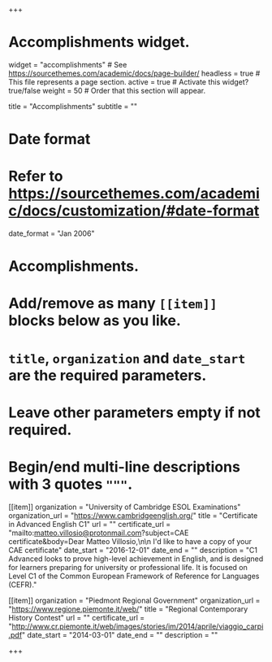+++
# Accomplishments widget.
widget = "accomplishments"  # See https://sourcethemes.com/academic/docs/page-builder/
headless = true  # This file represents a page section.
active = true  # Activate this widget? true/false
weight = 50  # Order that this section will appear.

title = "Accomplish&shy;ments"
subtitle = ""

# Date format
#   Refer to https://sourcethemes.com/academic/docs/customization/#date-format
date_format = "Jan 2006"

# Accomplishments.
#   Add/remove as many `[[item]]` blocks below as you like.
#   `title`, `organization` and `date_start` are the required parameters.
#   Leave other parameters empty if not required.
#   Begin/end multi-line descriptions with 3 quotes `"""`.

[[item]]
  organization = "University of Cambridge ESOL Examinations"
  organization_url = "https://www.cambridgeenglish.org/"
  title = "Certificate in Advanced English C1"
  url = ""
  certificate_url = "mailto:matteo.villosio@protonmail.com?subject=CAE certificate&body=Dear Matteo Villosio,\n\n I'd like to have a copy of your CAE certificate"
  date_start = "2016-12-01"
  date_end = ""
  description = "C1 Advanced looks to prove high-level achievement in English, and is designed for learners preparing for university or professional life. It is focused on Level C1 of the Common European Framework of Reference for Languages (CEFR)."

[[item]]
  organization = "Piedmont Regional Government"
  organization_url = "https://www.regione.piemonte.it/web/"
  title = "Regional Contemporary History Contest"
  url = ""
  certificate_url = "http://www.cr.piemonte.it/web/images/stories/im/2014/aprile/viaggio_carpi.pdf"
  date_start = "2014-03-01"
  date_end = ""
  description = ""


+++
